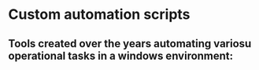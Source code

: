 # Custom automation scripts

Tools created over the years automating variosu operational tasks in a windows environment:
-
